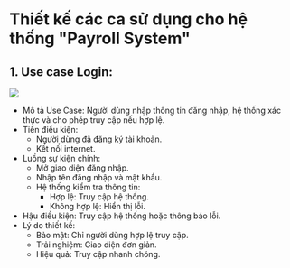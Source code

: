 # Thiết kế các ca sử dụng cho hệ thống "Payroll System"
## 1. Use case Login:

![](https://www.planttext.com/api/plantuml/png/X92n2i8m54NtVCKRxT0VS90wE0WEWkWgCNbj0sa2xqMbY5_cu2Vv2wOXYDI2cSBDEU5oNuzdnK5IE7TMI1KymPwH1A4AqZKMOIjxyjOUTpq7xE0c89w1WN81iurlZ2jIbkyfNhaG0KMeqGKZBMVaDq_u0SdK_GG_yG3bO2oLGcRWLAg0EQnhk4Xhz1zlr_eh896dB1dtfOr-_GXQSdloadIkDGeJc2Q92nhlOlkxgD3fEEeR003__mC0)

- Mô tả Use Case: Người dùng nhập thông tin đăng nhập, hệ thống xác thực và cho phép truy cập nếu hợp lệ.
- Tiền điều kiện:
  - Người dùng đã đăng ký tài khoản.
  - Kết nối internet.
- Luồng sự kiện chính:
  - Mở giao diện đăng nhập.
  - Nhập tên đăng nhập và mật khẩu.
  - Hệ thống kiểm tra thông tin:
    - Hợp lệ: Truy cập hệ thống.
    - Không hợp lệ: Hiển thị lỗi.
- Hậu điều kiện: Truy cập hệ thống hoặc thông báo lỗi.
- Lý do thiết kế:
  - Bảo mật: Chỉ người dùng hợp lệ truy cập.
  - Trải nghiệm: Giao diện đơn giản.
  - Hiệu quả: Truy cập nhanh chóng.
